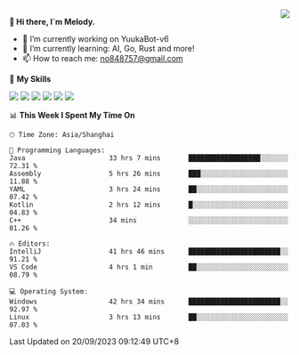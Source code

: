 <a href="#">
  <img align="right" src="https://github-readme-stats.vercel.app/api?username=melodyyuuka&count_private=true&show_icons=true" />
</a>

**👋 Hi there, I`m Melody.**

- 🔭 I’m currently working on YuukaBot-v6
- 🌱 I’m currently learning: AI, Go, Rust and more!
- 📫 How to reach me: no848757@gmail.com

🌟 **My Skills** 

![](https://img.shields.io/badge/-Python-3e74a2?style=flat-square&logo=Python&logoColor=fff)
![](https://img.shields.io/badge/-Java-007396?style=flat-square&logo=OpenJDK&logoColor=fff)
![](https://img.shields.io/badge/-Node.js-339933?style=flat-square&logo=Node.js&logoColor=fff)
![](https://img.shields.io/badge/-Git-f05032?style=flat-square&logo=git&logoColor=fff)
![](https://img.shields.io/badge/-PostgreSQL-4169e1?style=flat-square&logo=PostgreSQL&logoColor=fff)
![](https://img.shields.io/badge/-VSCode-007acc?style=flat-square&logo=Visual-Studio-Code&logoColor=fff)


<!--START_SECTION:waka-->
📊 **This Week I Spent My Time On** 

```text
🕑︎ Time Zone: Asia/Shanghai

💬 Programming Languages: 
Java                     33 hrs 7 mins       ██████████████████░░░░░░░   72.31 % 
Assembly                 5 hrs 26 mins       ███░░░░░░░░░░░░░░░░░░░░░░   11.88 % 
YAML                     3 hrs 24 mins       ██░░░░░░░░░░░░░░░░░░░░░░░   07.42 % 
Kotlin                   2 hrs 12 mins       █░░░░░░░░░░░░░░░░░░░░░░░░   04.83 % 
C++                      34 mins             ░░░░░░░░░░░░░░░░░░░░░░░░░   01.26 % 

🔥 Editors: 
IntelliJ                 41 hrs 46 mins      ███████████████████████░░   91.21 % 
VS Code                  4 hrs 1 min         ██░░░░░░░░░░░░░░░░░░░░░░░   08.79 % 

💻 Operating System: 
Windows                  42 hrs 34 mins      ███████████████████████░░   92.97 % 
Linux                    3 hrs 13 mins       ██░░░░░░░░░░░░░░░░░░░░░░░   07.03 % 
```


 Last Updated on 20/09/2023 09:12:49 UTC+8
<!--END_SECTION:waka-->
